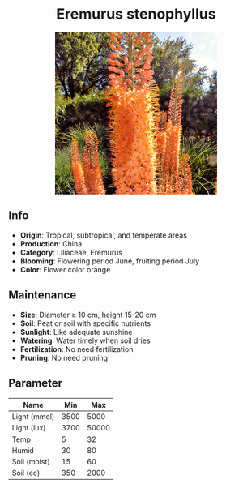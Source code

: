 <h1 align='center'>Eremurus stenophyllus</h1>
<p align="center">
    <img 
        align='center'
        width='320'
        src="../images/eremurus stenophyllus.png" 
        alt='Eremurus stenophyllus' />
</p>

## Info

 - **Origin**: Tropical, subtropical, and temperate areas
 - **Production**: China
 - **Category**: Liliaceae, Eremurus
 - **Blooming**: Flowering period June, fruiting period July
 - **Color**: Flower color orange

## Maintenance

 - **Size**: Diameter ≥ 10 cm, height 15-20 cm
 - **Soil**: Peat or soil with specific nutrients
 - **Sunlight**: Like adequate sunshine
 - **Watering**: Water timely when soil dries
 - **Fertilization**: No need fertilization
 - **Pruning**: No need pruning

## Parameter

| Name         | Min  | Max   |
|--------------|------|-------|
| Light (mmol) | 3500 | 5000  |
| Light (lux)  | 3700 | 50000 |
| Temp         | 5    | 32    |
| Humid        | 30   | 80    |
| Soil (moist) | 15   | 60    |
| Soil (ec)    | 350  | 2000  |